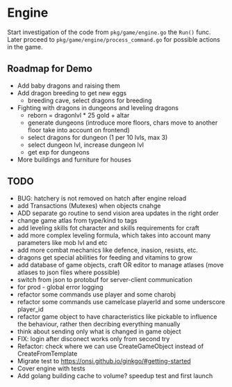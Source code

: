# Engine

Start investigation of the code from `pkg/game/engine.go` the `Run()` func.
Later proceed to `pkg/game/engine/process_command.go` for possible actions in the game.

## Roadmap for Demo
- Add baby dragons and raising them
- Add dragon breeding to get new eggs
  - breeding cave, select dragons for breeding
- Fighting with dragons in dungeons and leveling dragons
  - reborn = dragonlvl * 25 gold + altar
  - generate dungeons (introduce more floors, chars move to another floor take into account on frontend)
  - select dragons for dungeon (1 per 10 lvls, max 3)
  - select dungeon lvl, increase dungeon lvl
  - get exp for dungeons
- More buildings and furniture for houses

## TODO
- BUG: hatchery is not removed on hatch after engine reload
- add Transactions (Mutexes) when objects cnahge
- ADD separate go routine to send vision area updates in the right order
- change game atlas from type/kind to tags
- add leveling skills fot character and skills requirements for craft
- add more complex leveling formula, which takes into account many parameters like mob lvl and etc
- add more combat mechanics like defence, inasion, resists, etc.
- dragons get special abilities for feeding and vitamins to grow
- add database of game objects, craft OR editor to manage atlases (move atlases to json files where possible)
- switch from json to protobuf for server-client communication
- for prod - global error logging
- refactor some commands use player and some charobj
- refactor some commands use camelcase playerId and some underscore player_id
- refactor game object to have characteristics like pickable to influence the behaviour, rather then decribing everything manually
- think about sending only what is changed in game object
- FIX: login after disconect works only from second try
- Refactor: check where we can use CreateGameObject instead of CreateFromTemplate
- Migrate test to https://onsi.github.io/ginkgo/#getting-started
- Cover engine with tests
- Add golang building cache to volume? speedup test and first launch